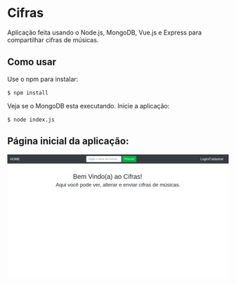 # Cifras
Aplicação feita usando o Node.js, MongoDB, Vue.js e Express para compartilhar cifras de músicas.

## Como usar

Use o npm para instalar:
```
$ npm install
```
Veja se o MongoDB esta executando.
Inicie a aplicação:
```
$ node index.js
```

## Página inicial da aplicação:
![alt text](home.png)
